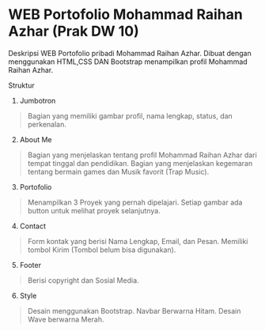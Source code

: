 # WEB Portofolio Mohammad Raihan Azhar (Prak DW 10)

Deskripsi
WEB Portofolio pribadi Mohammad Raihan Azhar. Dibuat dengan menggunakan HTML,CSS DAN Bootstrap menampilkan profil Mohammad Raihan Azhar.

Struktur
1. Jumbotron
> Bagian yang memiliki gambar profil, nama lengkap, status, dan perkenalan.

2. About Me
> Bagian yang menjelaskan tentang profil Mohammad Raihan Azhar dari tempat tinggal dan pendidikan.
> Bagian yang menjelaskan kegemaran tentang bermain games dan Musik favorit (Trap Music).

3. Portofolio
> Menampilkan 3 Proyek yang pernah dipelajari.
> Setiap gambar ada button untuk melihat proyek selanjutnya.

4. Contact
> Form kontak yang berisi Nama Lengkap, Email, dan Pesan.
> Memiliki tombol Kirim (Tombol belum bisa digunakan).

5. Footer
> Berisi copyright dan Sosial Media.

6. Style
> Desain menggunakan Bootstrap.
> Navbar Berwarna Hitam.
> Desain Wave berwarna Merah.
